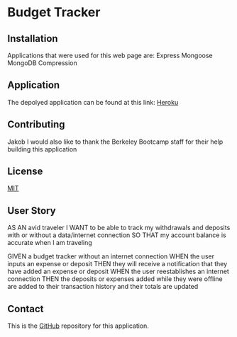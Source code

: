 # Budget Tracker 

## Installation
Applications that were used for this web page are:
Express
Mongoose
MongoDB
Compression

## Application
The depolyed application can be found at this link: [Heroku](https://calm-sea-10832.herokuapp.com/)

## Contributing
Jakob
I would also like to thank the Berkeley Bootcamp staff for their help building this application

## License
[MIT](https://choosealicense.com/licenses/mit/)

## User Story
AS AN avid traveler
I WANT to be able to track my withdrawals and deposits with or without a data/internet connection
SO THAT my account balance is accurate when I am traveling 

GIVEN a budget tracker without an internet connection
WHEN the user inputs an expense or deposit
THEN they will receive a notification that they have added an expense or deposit
WHEN the user reestablishes an internet connection
THEN the deposits or expenses added while they were offline are added to their transaction history and their totals are updated

## Contact
This is the [GitHub](https://github.com/jakobloke/budget-tracker) repository for this application.
 
